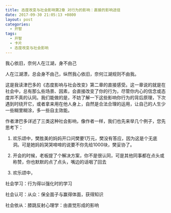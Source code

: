 ```yaml
---
title: 态度改变与社会影响第2章 对行为的影响：直接的影响途径
date: 2017-09-30 21:05:13 +0800
layout: post
categories:
  - 开智
tags:
  - 开智
  - 卡片
  - 态度改变与社会影响
---
```


我心依旧，奈何人在江湖，身不由己

人在江湖漂，总会身不由己，纵然我心依旧，奈何江湖规则不由我。

这是我读津巴多的《态度影响与社会改变》第二章的直接感受。这一章说的就是在社会中，总有那么些场景、因素，会直接改变了你的行为，尽管你内心的信念或态度并不真的认同。我们能做的是，不妨了解一下这些影响你行为的背后原理，下次遇到时绕开它，或者拿来用在他人身上，自然是合法合理的运用，让自己的人生少一些糊里糊涂，多一些自主效能。

作者津巴多详述了三类这种社会影响，像作者一样，我们也先来举几个例子，您先思考下：

1. 欢乐颂中，樊胜美的妈妈开口问樊要1万元，樊没有答应，因为这是个无底洞。可是她妈妈哭哭啼啼的说要不你先给1000块，樊妥协了。

2. 开会的时候，老板提了个解决方案，你不是很认同，可是其他同事都在点头或称赞，你也默默的点了点头，嘴边的话咽了回去

3. 欢乐颂中，

社会学习：行为得以强化时的学习

社会认可：从众：保全面子与赢得体面，获得知识

社会依从：膝跳反射心理学：由直觉形成的影响
